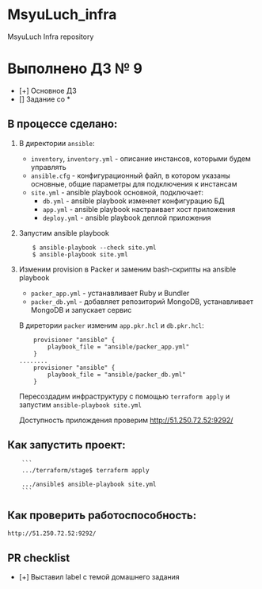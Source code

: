 # MsyuLuch_infra
MsyuLuch Infra repository

# Выполнено ДЗ № 9

 - [+] Основное ДЗ
 - [] Задание со *

## В процессе сделано:
 1. В директории `аnsible`:
    - `inventory`, `inventory.yml` - описание инстансов, которыми будем управлять
    - `ansible.cfg` - конфигурационный файл, в котором указаны основные, общие параметры для подключения к инстансам
    - `site.yml` - ansible playbook основной, подключает:
        - `db.yml` - ansible playbook изменяет конфигурацию БД
        - `app.yml` - ansible playbook настраивает хост приложения
        - `deploy.yml` - ansible playbook деплой приложения

 2. Запустим ansible playbook

 ```
        $ ansible-playbook --check site.yml
        $ ansible-playbook site.yml
 ```

 3. Изменим provision в Packer и заменим bash-скрипты на ansible playbook

    - `packer_app.yml` - устанавливает Ruby и Bundler
    - `packer_db.yml` - добавляет репозиторий MongoDB, устанавливает MongoDB и запускает сервис

    В диретории `packer` изменим `app.pkr.hcl` и `db.pkr.hcl`:

    ```
        provisioner "ansible" {
            playbook_file = "ansible/packer_app.yml"
        }
    ........
        provisioner "ansible" {
            playbook_file = "ansible/packer_db.yml"
        }
    ```

    Пересоздадим инфраструктуру с помощью `terraform apply` и запустим `ansible-playbook site.yml`

    Доступность прилождения проверим http://51.250.72.52:9292/


## Как запустить проект:

        ```
        .../terraform/stage$ terraform apply

        .../ansible$ ansible-playbook site.yml
        ```

## Как проверить работоспособность:

    http://51.250.72.52:9292/

## PR checklist
 - [+] Выставил label с темой домашнего задания
